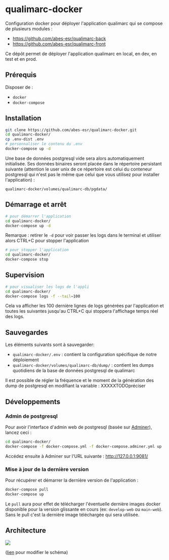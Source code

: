 # qualimarc-docker

Configuration docker pour déployer l'application qualimarc qui se compose de plusieurs modules :
- https://github.com/abes-esr/qualimarc-back 
- https://github.com/abes-esr/qualimarc-front

Ce dépôt permet de déployer l'application qualimarc en local, en dev, en test et en prod.

## Prérequis

Disposer de :
- ``docker``
- ``docker-compose``

## Installation

```bash
git clone https://github.com/abes-esr/qualimarc-docker.git
cd qualimarc-docker/
cp .env-dist .env
# personnaliser le contenu du .env
docker-compose up -d
```

Une base de données postgresql vide sera alors automatiquement initialisée. Ses données binaires seront placée dans le répertoire persistant suivante (attention le user unix de ce répertoire est celui du conteneur postgresql qui n'est pas le même que celui que vous utilisez pour installer l'application) :
```
qualimarc-docker/volumes/qualimarc-db/pgdata/
```

## Démarrage et arrêt

```bash
# pour démarrer l'application
cd qualimarc-docker/
docker-compose up -d
```

Remarque : retirer le ``-d`` pour voir passer les logs dans le terminal et utiliser alors CTRL+C pour stopper l'application

```bash
# pour stopper l'application
cd qualimarc-docker/
docker-compose stop
```

## Supervision


```bash
# pour visualiser les logs de l'appli
cd qualimarc-docker/
docker-compose logs -f --tail=100
```

Cela va afficher les 100 dernière lignes de logs générées par l'application et toutes les suivantes jusqu'au CTRL+C qui stoppera l'affichage temps réel des logs.

## Sauvegardes

Les éléments suivants sont à sauvegarder:
- ``qualimarc-docker/.env`` : contient la configuration spécifique de notre déploiement
- ``qualimarc-docker/volumes/qualimarc-db/dump/`` : contient les dumps quotidiens de la base de données postgresql de qualimarc

Il est possible de régler la fréquence et le moment de la génération des dump de postgresql en modifiant la variable : XXXXXTODOpréciser

## Développements

### Admin de postgresql
Pour avoir l'interface d'admin web de postgresql (basée sur [Adminer](https://www.adminer.org/)), lancez ceci :
```bash
cd qualimarc-docker/
docker-compose -f docker-compose.yml -f docker-compose.adminer.yml up
```
Accédez ensuite à Adminer sur l'URL suivante : http://127.0.0.1:9081/

### Mise à jour de la dernière version

Pour récupérer et démarrer la dernière version de l'application :
```bash
docker-compose pull
docker-compose up
```
Le ``pull`` aura pour effet de télécharger l'éventuelle dernière images docker disponible pour la version glissante en cours (ex: ``develop-web`` ou ``main-web``). Sans le pull c'est la dernière image téléchargée qui sera utilisée.

## Architecture

<img src="https://docs.google.com/drawings/d/e/2PACX-1vQE2ImlIkdPWhz_mUH3LeGg-tAUtiqTzJXx4zP5UjHY75Cl9Snw2gj1M0ww6iYJf_kM-gBtLGdJcCgb/pub?w=666&amp;h=322">

([lien](https://docs.google.com/drawings/d/1ki8ih3egccbf1SBsW4uDTAp7v5hCThQijG3ghki_d9c/edit) pour modifier le schéma)
